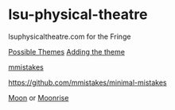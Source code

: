 # lsu-physical-theatre
lsuphysicaltheatre.com for the Fringe



[Possible Themes](https://github.com/topics/jekyll-theme)
[Adding the theme](https://docs.github.com/en/pages/setting-up-a-github-pages-site-with-jekyll/adding-a-theme-to-your-github-pages-site-using-jekyll)

[mmistakes](https://mmistakes.github.io/minimal-mistakes/)

https://github.com/mmistakes/minimal-mistakes

[Moon](https://github.com/TolgaTatli/Moon?tab=readme-ov-file)
or [Moonrise](https://github.com/TolgaTatli/Moonrise/)

